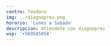 ```yaml
---
centro: Teodoro
img: ../diagnoprev.png
horario: 'Lunes a Sabado'
descripcion: atiendete con diagnoprev
wsp: '+569585858'
---
```

